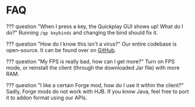 # FAQ

??? question "When I press a key, the Quickplay GUI shows up! What do I do?"
    Running `/qp keybinds` and changing the bind should fix it.

??? question "How do I know this isn't a virus?"
    Our entire codebase is open-source.
    It can be found over on [GitHub](https://github.com/hyperiumjailbreak/client).

??? question "My FPS is really bad, how can I get more?"
    Turn on FPS mode, or reinstall the client
    (through the downloaded Jar file) with more RAM.

??? question "I like a certain Forge mod, how do I use it within the client?"
    Sadly, Forge mods do not work with HJB.
    If you know Java, feel free to port it
    to addon format using our APIs.
